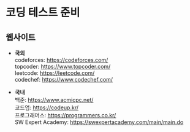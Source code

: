 # 코딩 테스트 준비

## 웹사이트
* **국외**   
codeforces: <https://codeforces.com/>   
topcoder: <https://www.topcoder.com/>   
leetcode: <https://leetcode.com/>   
codechef: <https://www.codechef.com/>   

* **국내**   
백준: <https://www.acmicpc.net/>   
코드업: <https://codeup.kr/>   
프로그래머스: <https://programmers.co.kr/>   
SW Expert Academy: <https://swexpertacademy.com/main/main.do>  
